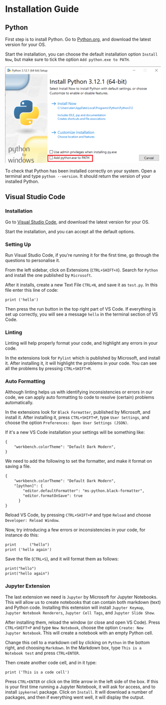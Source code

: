 # Installation Guide

## Python

First step is to install Python. Go to [Python.org](https://www.python.org/), and download the latest version for your OS.

Start the installation, you can choose the default installation option `Install Now`, but make sure to tick the option `Add python.exe to PATH`.

![Install Python](./images/img_install.png)

To check that Python has been installed correctly on your system. Open a terminal and type `python --version`. It should return the version of your installed Python.

## Visual Studio Code

### Installation

Go to [Visual Studio Code](https://code.visualstudio.com/), and download the latest version for your OS.

Start the installation, and you can accept all the default options.

### Setting Up

Run Visual Studio Code, if you're running it for the first time, go through the questions to personalise it.

From the left sidebar, click on Extensions (`CTRL+SHIFT+X`). Search for `Python` and install the one published by `Microsoft`.

After it installs, create a new Text File `CTRL+N`, and save it as `test.py`. In this file enter this line of code:

```
print ('hello')
```

Then press the run button in the top right part of VS Code. If everything is set up correctly, you will see a message `hello` in the terminal section of VS Code.

### Linting

Linting will help properly format your code, and highlight any errors in your code.

In the extensions look for `Pylint` which is published by Microsoft, and install it. After installing it, it will highlight the problems in your code. You can see all the problems by pressing `CTRL+SHIFT+M`.

### Auto Formatting

Although linting helps us with identifying inconsistencies or errors in our code, we can apply auto formatting to code to resolve (certain) problems automatically.

In the extensions look for `Black Formatter`, published by Microsoft, and install it. After installing it, press `CTRL+SHIFT+P`, type `User Settings`, and choose the option `Preferences: Open User Settings (JSON)`.

If it's a new VS Code installation your settings will be something like:

```
{
    "workbench.colorTheme": "Default Dark Modern",
}
```

We need to add the following to set the formatter, and make it format on saving a file.

```
{
    "workbench.colorTheme": "Default Dark Modern",
    "[python]": {
        "editor.defaultFormatter": "ms-python.black-formatter",
        "editor.formatOnSave": true
      }
}
```

Reload VS Code, by pressing `CTRL+SHIFT+P` and type `Reload` and choose `Developer: Reload Window`.

Now, try introducing a few errors or inconsistencies in your code, for instance do this:

```
print      ("hello")
print ('hello again')
```

Save the file (`CTRL+S`), and it will format them as follows:

```
print("hello")
print("hello again")
```

### Jupyter Extension

The last extension we need is `Jupyter` by Microsoft for Jupyter Notebooks. This will allow us to create notebooks that can contain both markdown (text) and Python code. Installing this extension will install `Jupyter Keymap`, `Jupyter Notebook Renderers`, `Jupyter Cell Tags`, and `Jupyter Slide Show`.

After installing them, reload the window (or close and open VS Code). Press `CTRL+SHIFT+P` and type `New Notebook`, choose the option `Create: New Jupyter Notebook`. This will create a notebook with an empty Python cell.

Change this cell to a markdown cell by clicking on `Python` in the bottom right, and choosing `Markdown`. In the Markdown box, type `This is a Notebook test` and press `CTRL+ENTER`.

Then create another code cell, and in it type:

```
print ('This is a code cell')
```

Press `CTRL+ENTER` or click on the little arrow in the left side of the box. If this is your first time running a Jupyter Notebook, it will ask for access, and to install `ipykernel` package. Click on `Install`. It will download a number of packages, and then if everything went well, it will display the output.
